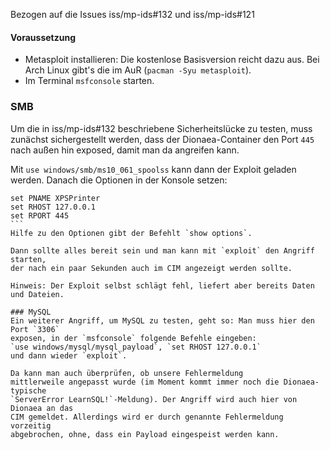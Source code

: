 Bezogen auf die Issues iss/mp-ids#132 und iss/mp-ids#121

#### Voraussetzung
* Metasploit installieren: Die kostenlose Basisversion reicht dazu aus. 
  Bei Arch Linux gibt's die im AuR (`pacman -Syu metasploit`).
* Im Terminal `msfconsole` starten. 

### SMB

Um die in iss/mp-ids#132 beschriebene Sicherheitslücke zu testen, muss zunächst 
sichergestellt werden, dass der Dionaea-Container den Port `445` nach außen hin 
exposed, damit man da angreifen kann.

Mit
`use windows/smb/ms10_061_spoolss` kann dann der Exploit geladen
werden. Danach die Optionen in der Konsole setzen:
````
set PNAME XPSPrinter
set RHOST 127.0.0.1
set RPORT 445
```
Hilfe zu den Optionen gibt der Befehlt `show options`.

Dann sollte alles bereit sein und man kann mit `exploit` den Angriff starten,
der nach ein paar Sekunden auch im CIM angezeigt werden sollte.

Hinweis: Der Exploit selbst schlägt fehl, liefert aber bereits Daten und Dateien.

### MySQL
Ein weiterer Angriff, um MySQL zu testen, geht so: Man muss hier den Port `3306`
exposen, in der `msfconsole` folgende Befehle eingeben:
`use windows/mysql/mysql_payload`, `set RHOST 127.0.0.1`
und dann wieder `exploit`.

Da kann man auch überprüfen, ob unsere Fehlermeldung
mittlerweile angepasst wurde (im Moment kommt immer noch die Dionaea-typische
`ServerError LearnSQL!`-Meldung). Der Angriff wird auch hier von Dionaea an das
CIM gemeldet. Allerdings wird er durch genannte Fehlermeldung vorzeitig
abgebrochen, ohne, dass ein Payload eingespeist werden kann.